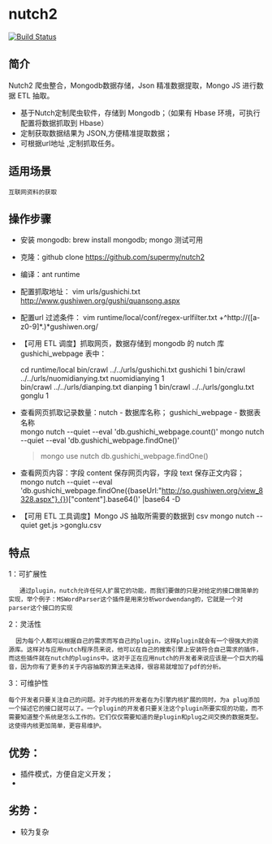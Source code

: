 # nutch2 

[![Build Status](https://travis-ci.org/supermy/nutch2.svg?branch=master)](https://github.com/supermy/nutch2)

## 简介 

Nutch2 爬虫整合，Mongodb数据存储，Json 精准数据提取，Mongo JS 进行数据 ETL 抽取。
* 基于Nutch定制爬虫软件，存储到 Mongodb；（如果有 Hbase 环境，可执行配置将数据抓取到 Hbase）
* 定制获取数据结果为 JSON,方便精准提取数据；
* 可根据url地址 ,定制抓取任务。


## 适用场景

    互联网资料的获取

## 操作步骤

*  安装 mongodb: brew install mongodb;  mongo 测试可用 

*  克隆：github clone https://github.com/supermy/nutch2

*  编译：ant runtime

*  配置抓取地址：
   vim  urls/gushichi.txt
        http://www.gushiwen.org/gushi/quansong.aspx
   
*  配置url 过滤条件：
   vim runtime/local/conf/regex-urlfilter.txt
        +^http://([a-z0-9]*\.)*gushiwen.org/
   
*  【可用 ETL 调度】抓取网页，数据存储到 mongodb 的 nutch 库  gushichi_webpage 表中：

    cd runtime/local
    bin/crawl ../../urls/gushichi.txt gushichi 1
    bin/crawl ../../urls/nuomidianying.txt nuomidianying 1    
    bin/crawl ../../urls/dianping.txt dianping 1
    bin/crawl ../../urls/gonglu.txt gonglu 1

*  查看网页抓取记录数量：nutch -  数据库名称； gushichi_webpage - 数据表名称    
    mongo nutch --quiet --eval 'db.gushichi_webpage.count()'
    mongo nutch --quiet --eval 'db.gushichi_webpage.findOne()'
    >mongo
    >use nutch
    >db.gushichi_webpage.findOne()
    
*  查看网页内容：字段 content 保存网页内容，字段 text 保存正文内容；
    mongo nutch --quiet --eval  'db.gushichi_webpage.findOne({baseUrl:"http://so.gushiwen.org/view_8328.aspx"},{})["content"].base64()' |base64 -D


*  【可用 ETL 工具调度】Mongo JS 抽取所需要的数据到 csv 
    mongo nutch --quiet get.js  >gonglu.csv
    
    

## 特点

1：可扩展性

       通过plugin，nutch允许任何人扩展它的功能，而我们要做的只是对给定的接口做简单的实现，举个例子：MSWordParser这个插件是用来分析wordwendang的，它就是一个对parser这个接口的实现

2：灵活性

      因为每个人都可以根据自己的需求而写自己的plugin，这样plugin就会有一个很强大的资源库。这样对与应用nutch程序员来说，他可以在自己的搜索引擎上安装符合自己需求的插件，而这些插件就在nutch的plugins中。这对于正在应用nutch的开发者来说应该是一个巨大的福音，因为你有了更多的关于内容抽取的算法来选择，很容易就增加了pdf的分析。

3：可维护性

    每个开发者只要关注自己的问题。对于内核的开发者在为引擎内核扩展的同时，为a plug添加一个描述它的接口就可以了。一个plugin的开发者只要关注这个plugin所要实现的功能，而不需要知道整个系统是怎么工作的。它们仅仅需要知道的是plugin和plug之间交换的数据类型。这使得内核更加简单，更容易维护。
    
    

## 优势：

*   插件模式，方便自定义开发；
*   

## 劣势：

*  较为复杂